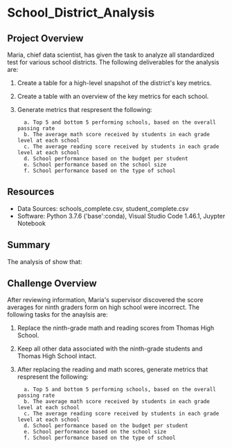 # School_District_Analysis

## Project Overview

Maria, chief data scientist, has given the task to analyze all standardized test for various school districts.  The following deliverables for the analysis are:

1.  Create a table for a high-level snapshot of the district's key metrics.
2.  Create a table with an overview of the key metrics for each school.
3.  Generate metrics that respresent the following:

          a. Top 5 and bottom 5 performing schools, based on the overall passing rate
          b. The average math score received by students in each grade level at each school
          c. The average reading score received by students in each grade level at each school
          d. School performance based on the budget per student
          e. School performance based on the school size 
          f. School performance based on the type of school
          
## Resources
- Data Sources:  schools_complete.csv, student_complete.csv
- Software:  Python 3.7.6 ('base':conda), Visual Studio Code 1.46.1, Juypter Notebook

## Summary
The analysis of show that:


## Challenge Overview
After reviewing information, Maria's supervisor discovered the score averages for ninth graders form on high school were incorrect.  The following tasks for the anaylsis are:

1.  Replace the ninth-grade math and reading scores from Thomas High School.
2.  Keep all other data associated with the ninth-grade students and Thomas High School intact.
3.  After replacing the reading and math scores, generate metrics that respresent the following:

          a. Top 5 and bottom 5 performing schools, based on the overall passing rate
          b. The average math score received by students in each grade level at each school
          c. The average reading score received by students in each grade level at each school
          d. School performance based on the budget per student
          e. School performance based on the school size 
          f. School performance based on the type of school
          




